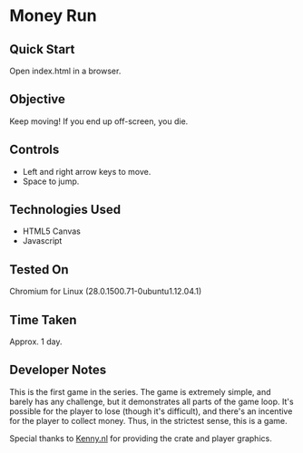 Money Run
=========

Quick Start
-----------

Open index.html in a browser.

Objective
---------

Keep moving! If you end up off-screen, you die.

Controls
--------

* Left and right arrow keys to move.
* Space to jump.

Technologies Used
-----------------

* HTML5 Canvas
* Javascript

Tested On
---------

Chromium for Linux (28.0.1500.71-0ubuntu1.12.04.1)

Time Taken
----------

Approx. 1 day.

Developer Notes
---------------

This is the first game in the series. The game is extremely simple, and barely has any challenge, but it demonstrates all parts of the game loop. It's possible for the player to lose (though it's difficult), and there's an incentive for the player to collect money. Thus, in the strictest sense, this is a game.

Special thanks to [Kenny.nl](http://opengameart.org/content/platformer-tiles) for providing the crate and player graphics.

